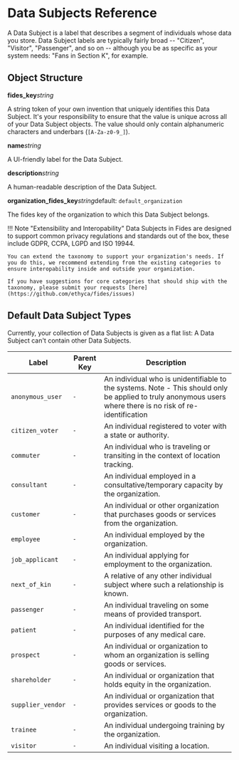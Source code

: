# Data Subjects Reference

A Data Subject is a label that describes a segment of  individuals whose data you store. Data Subject labels are typically fairly broad -- "Citizen", "Visitor", "Passenger", and so on -- although you be as specific as your system needs: "Fans in Section K", for example.

## Object Structure

**fides_key**<span class="required"/>_string_

A string token of your own invention that uniquely identifies this Data Subject. It's your responsibility to ensure that the value is unique across all of your Data Subject objects. The value should only contain alphanumeric characters and underbars (`[A-Za-z0-9_]`). 

**name**<span class="spacer"/>_string_

A UI-friendly label for the Data Subject. 

**description**<span class="spacer"/>_string_

A human-readable description of the Data Subject.

**organization_fides_key**<span class="spacer"/>_string_<span class="spacer"/>default: `default_organization`

The fides key of the organization to which this Data Subject belongs.

!!! Note "Extensibility and Interopability"
    Data Subjects in Fides are designed to support common privacy regulations and standards out of the box, these include GDPR, CCPA, LGPD and ISO 19944. 
    
    You can extend the taxonomy to support your organization's needs. If you do this, we recommend extending from the existing categories to ensure interopability inside and outside your organization.

    If you have suggestions for core categories that should ship with the taxonomy, please submit your requests [here](https://github.com/ethyca/fides/issues)

## Default Data Subject Types

Currently, your collection of Data Subjects is given as a flat list: A Data Subject can't contain other Data Subjects.

| Label                                          | Parent Key                 | Description                                                                                               |
| ---                                            | ---                        | ---                                                                                                       |
|`anonymous_user` |`-`       |An individual who is unidentifiable to the systems. Note - This should only be applied to truly anonymous users where there is no risk of re-identification|
|`citizen_voter`  |`-`       |An individual registered to voter with a state or authority.                                                                                                |
|`commuter`       |`-`       |An individual who is traveling or transiting in the context of location tracking.                                                                          |
|`consultant`     |`-`       |An individual employed in a consultative/temporary capacity by the organization.                                                                            |
|`customer`       |`-`       |An individual or other organization that purchases goods or services from the organization.                                                                 |
|`employee`       |`-`       |An individual employed by the organization.                                                                                                                 |
|`job_applicant`  |`-`       |An individual applying for employment to the organization.                                                                                                  |
|`next_of_kin`    |`-`       |A relative of any other individual subject where such a relationship is known.                                                                              |
|`passenger`      |`-`       |An individual traveling on some means of provided transport.                                                                                                |
|`patient`        |`-`       |An individual identified for the purposes of any medical care.                                                                                              |
|`prospect`       |`-`       |An individual or organization to whom an organization is selling goods or services.                                                                         |
|`shareholder`    |`-`       |An individual or organization that holds equity in the organization.                                                                                        |
|`supplier_vendor`|`-`       |An individual or organization that provides services or goods to the organization.                                                                          |
|`trainee`        |`-`       |An individual undergoing training by the organization.                                                                                                      |
|`visitor`        |`-`       |An individual visiting a location.                                                                                                                          |
